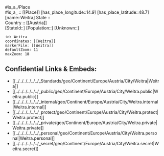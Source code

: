 ﻿---
location: [48.7,14.9] 
mapzoom: [7,12] 
mapmarker: city 
type: City
tags:
- geo/City


SpocWebEntityId: 35523
isDeleted: false
confidential: public

---
#is_a_/Place  
#is_a_ :: [[Place]] 
[has_place_longitude::14.9] 
[has_place_latitude::48.7] 
[name::Weitra] 
State ::  
Country :: [[Austria]]  
[StateId::] 
[Population::] 
[Unknown::] 


```leaflet
id: Weitra
coordinates: [[Weitra]] 
markerFile: [[Weitra]] 
defaultZoom: 11 
maxZoom: 18
```


## Confidential Links & Embeds: 
- [[../../../../../../_Standards/geo/Continent/Europe/Austria/City/Weitra|Weitra]] 
- [[../../../../../../_public/geo/Continent/Europe/Austria/City/Weitra.public|Weitra.public]] 
- [[../../../../../../_internal/geo/Continent/Europe/Austria/City/Weitra.internal|Weitra.internal]] 
- [[../../../../../../_protect/geo/Continent/Europe/Austria/City/Weitra.protect|Weitra.protect]] 
- [[../../../../../../_private/geo/Continent/Europe/Austria/City/Weitra.private|Weitra.private]] 
- [[../../../../../../_personal/geo/Continent/Europe/Austria/City/Weitra.personal|Weitra.personal]] 
- [[../../../../../../_secret/geo/Continent/Europe/Austria/City/Weitra.secret|Weitra.secret]] 
